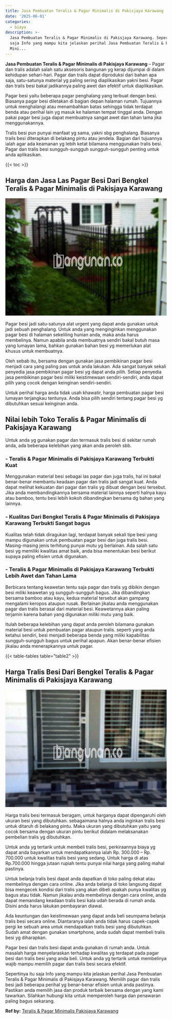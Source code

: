 ```yaml
---
title: Jasa Pembuatan Teralis & Pagar Minimalis di Pakisjaya Karawang
date: '2025-06-01'
categories:
  - biaya
description: >-
  Jasa Pembuatan Teralis & Pagar Minimalis di Pakisjaya Karawang. Sepertinya itu
  saja Info yang mampu kita jelaskan perihal Jasa Pembuatan Teralis & Pagar
  Mini...
---
```


**Jasa Pembuatan Teralis & Pagar Minimalis di Pakisjaya Karawang** – Pagar dan tralis adalah salah satu aksesoris bangunan yg kerap dijumpai di dalam kehidupan sehari-hari. Pagar dan trails dapat diproduksi dari bahan apa saja, satu-satunya material yg paling sering diaplikasikan yakni besi. Pagar dan trails besi bakal jadikannya paling awet dan efektif untuk diaplikasikan.

Pagar besi yaitu beberapa pagar penghalang yang terbuat dengan besi. Biasanya pagar besi diletakan di bagian depan halaman rumah. Tujuannya untuk menghalangi atau menambahkan batas sehingga tidak terdapat benda atau perihal lain yg masuk ke halaman tempat tinggal anda. Dengan pakai pagar besi juga dapat membuatnya sangat awet dan tahan lama jika menggunakannya.

Tralis besi pun punyai manfaat yg sama, yakni sbg penghalang. Biasanya trails besi diterapkan di belakang pintu atau jendela. Bagian dari tujuannya ialah agar ada keamanan yg lebih ketat bilamana menggunakan tralis besi. Pagar dan tralis besi sungguh-sungguh sungguh-sungguh penting untuk anda aplikasikan.

{{< toc >}}

## Harga dan Jasa Las Pagar Besi Dari Bengkel Teralis & Pagar Minimalis di Pakisjaya Karawang

![Jasa Pembuatan Teralis & Pagar Minimalis di Pakisjaya Karawang](/images/pagar-minimalis-murah-43.png)

Pagar besi jadi satu-satunya alat urgent yang dapat anda gunakan untuk jadi sebuah penghalang. Untuk anda yang menginginkan menggunakan pagar besi di halaman sekeliling hunian anda, maka anda harus membelinya. Namun apabila anda membuatnya sendiri bakal butuh masa yang lumayan lama, bahkan gunakan bahan besi yg memerlukan alat khusus untuk membuatnya.

Oleh sebab itu, bersama dengan gunakan jasa pembikinan pagar besi menjadi cara yang paling pas untuk anda lakukan. Ada sangat banyak sekali penyedia jasa pembikinan pagar besi yg dapat anda pilih. Setiap penyedia jasa pembikinan pagar besi miliki keistimewaan sendiri-sendiri, anda dapat pilih yang cocok dengan keinginan sendiri-sendiri.

Untuk perihal harga anda tidak usah khawatir, harga pembuatan pagar besi lumayan terjangkau tentunya. Anda bisa pilih sendiri tentang pagar besi yg dibutuhkan sesuai keinginan anda.

## Nilai lebih Toko Teralis & Pagar Minimalis di Pakisjaya Karawang

Untuk anda yg gunakan pagar dan termasuk tralis besi di sekitar rumah anda, ada beberapa kelebihan yang akan anda peroleh sbb.

### \- Teralis & Pagar Minimalis di Pakisjaya Karawang Terbukti Kuat

Menggunakan material besi sebagai las pagar dan juga tralis, hal ini bakal benar-benar membantu keadaan pagar dan tralis jadi sangat kuat. Anda dapat melihat kekuatan dari pagar dan tralis yg dibuat dengan besi tersebut. Jika anda membandingkannya bersama material lainnya seperti halnya kayu atau bamboo, tentu besi lebih kokoh dibandingkan bersama dg bahan yang lainnya.

### \- Kualitas Dari Bengkel Teralis & Pagar Minimalis di Pakisjaya Karawang Terbukti Sangat bagus

Kualitas telah tidak diragukan lagi, terdapat banyak sekali tipe besi yang mampu digunakan untuk pembuatan pagar besi dan juga tralis besi. Masing-masing jenis terhitung punyai mutu yg berlainan. Ada salah satu besi yg memiliki kwalitas amat baik, anda bisa menentukan besi berikut supaya paling efisien untuk digunakan.

### \- Teralis & Pagar Minimalis di Pakisjaya Karawang Terbukti Lebih Awet dan Tahan Lama

Berbicara tentang keawetan tentu saja pagar dan tralis yg dibikin dengan besi miliki keawetan yg sungguh-sungguh bagus. Jika dibandingkan bersama bamboo atau kayu, kedua material tersebut akan gampang mengalami keropos ataupun rusak. Berlainan jikalau anda menggunakan pagar dan tralis berasal dari material besi. Keawetannya akan paling terjamin karena bahan yang digunakan miliki mutu yang baik.

Itulah beberapa kelebihan yang dapat anda peroleh bilamana gunakan material besi untuk pembuatan pagar ataupun tralis. seperti yang anda ketahui sendiri, besi menjadi beberapa benda yang miliki kapabilitas sungguh-sungguh bagus untuk perihal apapun. Akan benar-benar efisien jikalau anda menerapkannya untuk pagar.

{{< table-tables table="table2" >}}

## Harga Tralis Besi Dari Bengkel Teralis & Pagar Minimalis di Pakisjaya Karawang

![Jasa Pembuatan Teralis & Pagar Minimalis di Pakisjaya Karawang](/images/teralis-minimalis-murah-09.png)

Harga tralis besi termasuk beragam, untuk harganya dapat dipengaruhi oleh ukuran besi yang dibutuhkan. sebagaimana halnya anda inginkan tralis besi untuk ditaruh di belakang pintu. Maka ukuran yang dibutuhkan yaitu yang cocok bersama dengan ukuran pintu berikut didalam melaksanakan pembelian tralis yg dibutuhkan.

Untuk anda yg tertarik untuk membeli tralis besi, perkiraannya biaya yg dapat anda bayarkan untuk mendapatkannya ialah Rp. 300.000 – Rp. 700.000 untuk kwalitas tralis besi yang sedang. Untuk harga di atas Rp.700.000 hingga jutaan rupiah tentu punyai nilai harga yang paling mahal pastinya.

Untuk belanja tralis besi dapat anda dapatkan di toko paling dekat atau membelinya dengan cara online. Jika anda belanja di toko langsung dapat bisa mengecek kondisi dari tralis yang akan dibeli apakah punya kwalitas yg bagus atau tidak. Namun jikalau anda membelinya dengan cara online, anda dapat memandang keadaan tralis besi kala udah berada di rumah anda. Disini anda harus lakukan pembayaran diawal.

Ada keuntungan dan keistimewaan yang dapat anda beli seumpama belanja tralis besi secara online. Diantaranya ialah anda tidak harus capek-capek pergi ke sebuah area untuk mendapatkan tralis besi yang dibutuhkan. Sudah amat dengan gunakan smartphone, anda sudah dapat membeli tralis besi yg diharapkan.

Pagar besi dan tralis besi dapat anda gunakan di rumah anda. Untuk masalah harga menyelaraskan terhadap kwalitas yg terdapat pada pagar besi dan tralis besi yang anda beli. Untuk anda yg tertarik untuk membelinya wajib mampu memilih pagar dan tralis besi secara efektif.

Sepertinya itu saja Info yang mampu kita jelaskan perihal Jasa Pembuatan Teralis & Pagar Minimalis di Pakisjaya Karawang. Memilih pagar dan tralis besi jadi beberapa perihal yg benar-benar efisien untuk anda pastinya. Pastikan anda memilih jasa dan produk terbaik bersama dengan yang kami tawarkan. Silahkan hubungi kita untuk memperoleh harga dan penawaran paling bagus sekarang.

**Ref by:** [Teralis & Pagar Minimalis Pakisjaya Karawang](https://id.wikipedia.org/wiki/Teralis)
